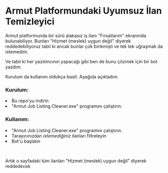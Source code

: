 <h1>Armut Platformundaki Uyumsuz İlan Temizleyici</h1>

<p>Armut platformunda bir sürü alakasız iş ilanı "Fırsatlarım" ekranında bulunabiliyor. Bunları "Hizmet (meslek) uygun değil" diyerek reddedebiliyoruz tabii ki ancak bunlar çok birikmişti ve tek tek uğraşmak da istemedim.</p>
<p>Ve tabii ki her yazılımcının yapacağı gibi ben de bunu çözmek için bir bot yazdım.</p>
<p>Kurulum da kullanım oldukça basit. Aşağıda açıkladım.</p>

<h3>Kurulum:</h3>
<li>Bu repo'yu indirin</li>
<li>"Armut Job Listing Cleaner.exe" programını çalıştırın.</li>

<h3>Kullanım:</h3>
<li>"Armut Job Listing Cleaner.exe" programını çalıştırın.</li>
<li>Tarayıcınızdan <i>istemediğiniz</i> ilanları filtreleyin</li>
<li>Bot'u başlatın</li>

<br><p>Artık o sayfadaki tüm ilanları "Hizmet (meslek) uygun değil" diyerek reddedecek</p>
